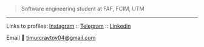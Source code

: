 > Software engineering student at FAF, FCIM, UTM



---
Links to profiles:
[Instagram](https://www.instagram.com/timur_cravtov/) :: [Telegram](https://t.me/timurcravtov) :: [Linkedin](https://www.linkedin.com/in/timur-crav%C8%9Bov-65207b282/) 

Email 📧 timurcravtov04@gmail.com
